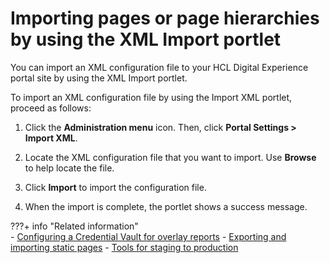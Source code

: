 # Importing pages or page hierarchies by using the XML Import portlet

You can import an XML configuration file to your HCL Digital Experience portal site by using the XML Import portlet.

To import an XML configuration file by using the Import XML portlet, proceed as follows:

1.  Click the **Administration menu** icon. Then, click **Portal Settings > Import XML**.

2.  Locate the XML configuration file that you want to import. Use **Browse** to help locate the file.

3.  Click **Import** to import the configuration file.

4.  When the import is complete, the portlet shows a success message.



???+ info "Related information"  
    -   [Configuring a Credential Vault for overlay reports](../../../../../../deploy_dx/manage/monitoring/analyze_portal_usage/user_behavior_by_asa/displaying_overlay_analytics_reports/sa_asa_overlay_cfg_crd_vlt.md)
    -   [Exporting and importing static pages](../../../../../../build_sites/create_sites/building_website/static_content/including_static_content_pages/export_import_static_page/index.md)
    -   [Tools for staging to production](../../../../../../deploy_dx/manage/staging_to_production/overview_of_staging_to_prod/dep_tools.md)
